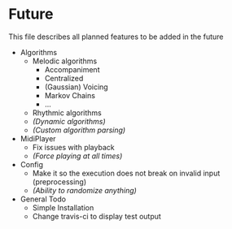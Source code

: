 # Future
This file describes all planned features to be added in the future

- Algorithms
    - Melodic algorithms
        - Accompaniment
        - Centralized
        - (Gaussian) Voicing
        - Markov Chains
        - ...
    - Rhythmic algorithms
    - _(Dynamic algorithms)_
    - _(Custom algorithm parsing)_
- MidiPlayer
    - Fix issues with playback
    - _(Force playing at all times)_
- Config
    - Make it so the execution does not break on invalid input (preprocessing)
    - _(Ability to randomize anything)_
- General Todo
    - Simple Installation
    - Change travis-ci to display test output
